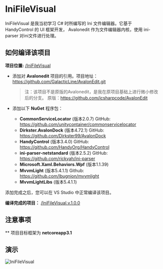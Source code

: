 # IniFileVisual

IniFileVisual 是我当初学习 C# 时所编写的 Ini 文件编辑器。它基于 HandyControl 的 UI 框架开发， Avalonedit 作为文件编辑器内核，使用 ini-parser 对ini文件进行处理。

## 如何编译该项目
**项目位置:** [/IniFileVisual](/IniFileVisual)

* 添加对 **Avalonedit** 项目的引用。项目地址： https://github.com/GalacticLine/AvalonEdit.git
  > 注：该项目不是原版的Avalonedit，是我在原项目基础上进行微小修改后的分支。 原版：https://github.com/icsharpcode/AvalonEdit

* 添加以下 **NuGet** 程序包：
  * **CommonServiceLocator** (版本2.0.7) GitHub: https://github.com/unitycontainer/commonservicelocator
  * **Dirkster.AvalonDock** (版本4.72.1) GitHub: https://github.com/Dirkster99/AvalonDock
  * **HandyControl** (版本3.4.0) GitHub: https://github.com/HandyOrg/HandyControl
  * **ini-parser-netstandard** (版本2.5.2) GitHub: https://github.com/rickyah/ini-parser
  * **Microsoft.Xaml.Behaviors.Wpf** (版本1.1.39) 
  * **MvvmLight** (版本5.4.1.1) Github: https://github.com/lbugnion/mvvmlight
  * **MvvmLightLibs** (版本5.4.1.1)

添加完成之后，您可以在 VS Studio 中正常编译该项目。

**编译完成的项目：** [/IniFileVisual.v.1.0.0](/IniFileVisual.v.1.0.0)

## 注意事项
** 项目目标框架为 **netcoreapp3.1**

## 演示
![IniFileVisual](https://github.com/GalacticLine/IniFileVisual/assets/128875843/797a7f36-00d5-46d4-965e-0a8f8bc7b9f7)
